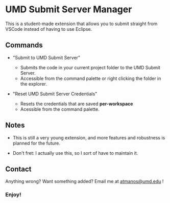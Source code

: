 # UMD Submit Server Manager

This is a student-made extension that allows you to submit straight from VSCode instead of having to use Eclipse.

## Commands

- "Submit to UMD Submit Server"
  - Submits the code in your current project folder to the UMD Submit Server.
  - Accessible from the command palette or right clicking the folder in the explorer.
  
- "Reset UMD Submit Server Credentials"
  - Resets the credentials that are saved **per-workspace**
  - Acessible from the command palette. 

## Notes

- This is still a very young extension, and more features and robustness is planned for the future. 

- Don't fret: I actually use this, so I sort of have to maintain it.

## Contact

Anything wrong? Want something added? Email me at atmanos@umd.edu !


### **Enjoy!**